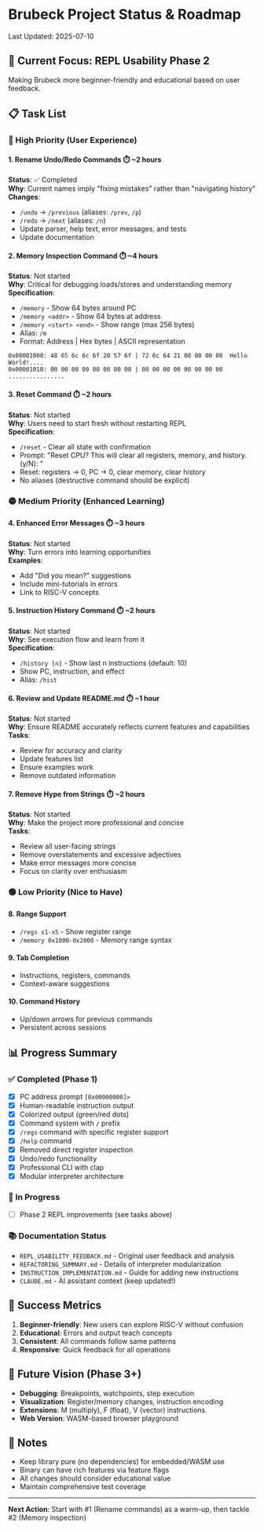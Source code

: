 # Brubeck Project Status & Roadmap

Last Updated: 2025-07-10

## 🎯 Current Focus: REPL Usability Phase 2

Making Brubeck more beginner-friendly and educational based on user feedback.

## 📋 Task List

### 🔴 High Priority (User Experience)

#### 1. Rename Undo/Redo Commands ⏱️ ~2 hours
**Status**: ✅ Completed  
**Why**: Current names imply "fixing mistakes" rather than "navigating history"  
**Changes**:
- `/undo` → `/previous` (aliases: `/prev`, `/p`)
- `/redo` → `/next` (aliases: `/n`)
- Update parser, help text, error messages, and tests
- Update documentation

#### 2. Memory Inspection Command ⏱️ ~4 hours
**Status**: Not started  
**Why**: Critical for debugging loads/stores and understanding memory  
**Specification**:
- `/memory` - Show 64 bytes around PC
- `/memory <addr>` - Show 64 bytes at address
- `/memory <start> <end>` - Show range (max 256 bytes)
- Alias: `/m`
- Format: Address | Hex bytes | ASCII representation
```
0x00001000: 48 65 6c 6c 6f 20 57 6f | 72 6c 64 21 00 00 00 00  Hello World!....
0x00001010: 00 00 00 00 00 00 00 00 | 00 00 00 00 00 00 00 00  ................
```

#### 3. Reset Command ⏱️ ~2 hours
**Status**: Not started  
**Why**: Users need to start fresh without restarting REPL  
**Specification**:
- `/reset` - Clear all state with confirmation
- Prompt: "Reset CPU? This will clear all registers, memory, and history. (y/N): "
- Reset: registers → 0, PC → 0, clear memory, clear history
- No aliases (destructive command should be explicit)

### 🟡 Medium Priority (Enhanced Learning)

#### 4. Enhanced Error Messages ⏱️ ~3 hours
**Status**: Not started  
**Why**: Turn errors into learning opportunities  
**Examples**:
- Add "Did you mean?" suggestions
- Include mini-tutorials in errors
- Link to RISC-V concepts

#### 5. Instruction History Command ⏱️ ~2 hours
**Status**: Not started  
**Why**: See execution flow and learn from it  
**Specification**:
- `/history [n]` - Show last n instructions (default: 10)
- Show PC, instruction, and effect
- Alias: `/hist`

#### 6. Review and Update README.md ⏱️ ~1 hour
**Status**: Not started  
**Why**: Ensure README accurately reflects current features and capabilities  
**Tasks**:
- Review for accuracy and clarity
- Update features list
- Ensure examples work
- Remove outdated information

#### 7. Remove Hype from Strings ⏱️ ~2 hours
**Status**: Not started  
**Why**: Make the project more professional and concise  
**Tasks**:
- Review all user-facing strings
- Remove overstatements and excessive adjectives
- Make error messages more concise
- Focus on clarity over enthusiasm

### 🟢 Low Priority (Nice to Have)

#### 8. Range Support
- `/regs x1-x5` - Show register range
- `/memory 0x1000-0x2000` - Memory range syntax

#### 9. Tab Completion
- Instructions, registers, commands
- Context-aware suggestions

#### 10. Command History
- Up/down arrows for previous commands
- Persistent across sessions

## 📊 Progress Summary

### ✅ Completed (Phase 1)
- [x] PC address prompt `[0x00000000]>`
- [x] Human-readable instruction output
- [x] Colorized output (green/red dots)
- [x] Command system with `/` prefix
- [x] `/regs` command with specific register support
- [x] `/help` command
- [x] Removed direct register inspection
- [x] Undo/redo functionality
- [x] Professional CLI with clap
- [x] Modular interpreter architecture

### 🚧 In Progress
- [ ] Phase 2 REPL improvements (see tasks above)

### 📚 Documentation Status
- `REPL_USABILITY_FEEDBACK.md` - Original user feedback and analysis
- `REFACTORING_SUMMARY.md` - Details of interpreter modularization
- `INSTRUCTION_IMPLEMENTATION.md` - Guide for adding new instructions
- `CLAUDE.md` - AI assistant context (keep updated!)

## 🎯 Success Metrics

1. **Beginner-friendly**: New users can explore RISC-V without confusion
2. **Educational**: Errors and output teach concepts
3. **Consistent**: All commands follow same patterns
4. **Responsive**: Quick feedback for all operations

## 🚀 Future Vision (Phase 3+)

- **Debugging**: Breakpoints, watchpoints, step execution
- **Visualization**: Register/memory changes, instruction encoding
- **Extensions**: M (multiply), F (float), V (vector) instructions
- **Web Version**: WASM-based browser playground

## 📝 Notes

- Keep library pure (no dependencies) for embedded/WASM use
- Binary can have rich features via feature flags
- All changes should consider educational value
- Maintain comprehensive test coverage

---

**Next Action**: Start with #1 (Rename commands) as a warm-up, then tackle #2 (Memory inspection)